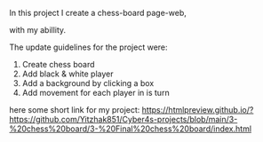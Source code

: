 In this project I create a chess-board page-web,

with my abillity.

The update guidelines for the project were:

1. Create chess board
2. Add black & white player
3. Add a background by clicking a box
4. Add movement for each player in is turn

here some short link for my project:
https://htmlpreview.github.io/?https://github.com/Yitzhak851/Cyber4s-projects/blob/main/3-%20chess%20board/3-%20Final%20chess%20board/index.html

